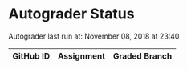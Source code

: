 # Autograder Status
Autograder last run at: November 08, 2018 at 23:40

| GitHub ID | Assignment | Graded Branch |
|-----------|------------|---------------|
